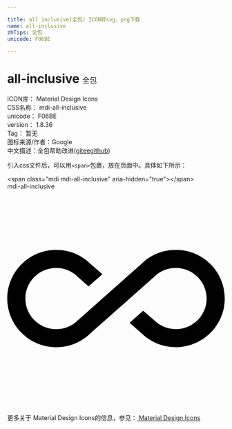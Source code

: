 ```yaml
---

title: all inclusive(全包) ICON转svg、png下载
name: all-inclusive
zhTips: 全包
unicode: F06BE

---
```


# all-inclusive  <small style="font-size: 60%;font-weight: 100">全包</small>


<div class="detail-page">
<p>
<span>
ICON库：
<span class="badge-secondary badge">Material Design Icons</span> 
</span>
<br/>
<span>
CSS名称：
<span class="badge-secondary badge">mdi-all-inclusive</span> 
</span>
<br/>
<span>
unicode：
<span class="badge-secondary badge">F06BE</span> 
</span>
<br/>
<span>
version：
<span class="badge-secondary badge">1.8.36</span> 
</span>
<br/>
<span>Tag：
<span class="badge-light badge">暂无</span>
</span>
<br/>
<span>图标来源/作者：<span class="badge-light badge">Google</span></span> 
<br/>
<span class="zh-detail">中文描述：<span class="badge-primary badge">全包</span><span class="help-link"><span>帮助改进</span>(<a href="https://gitee.com/liuwave/icon-helper/edit/master/json/material/all-inclusive.json" target="_blank" rel="noopener noreferrer">gitee</a><a href="https://github.com/liuwave/icon-helper/edit/master/json/material/all-inclusive.json" target="_blank" rel="noopener noreferrer">github</a></span>)</span><br/>
</p>
</div>
<div class="alert alert-dark">
  <i class="mdi mdi-all-inclusive mdi-48px"></i>
  <i class="mdi mdi-all-inclusive mdi-36px"></i>
  <i class="mdi mdi-all-inclusive mdi-24px"></i>
  <i class="mdi mdi-all-inclusive mdi-18px"></i>
</div>
<div>
  <p>引入css文件后，可以用<code>&lt;span&gt;</code>包裹，放在页面中。具体如下所示：    
  </p>
  <div class="alert alert-primary" style="font-size: 14px">
    &lt;span class="mdi mdi-all-inclusive" aria-hidden="true"&gt;&lt;/span&gt;
    <copy-btn content='<span class="mdi mdi-all-inclusive" aria-hidden="true"></span>'></copy-btn>
  </div>
  <div class="alert alert-secondary">
    <i class="mdi mdi-all-inclusive"
    style="font-size: 24px"
    aria-hidden="true"></i> mdi-all-inclusive
    <copy-btn content="mdi-all-inclusive" btn-title="复制图标名称"></copy-btn>
  </div>
</div>
<div id="svg" class="svg-wrap">
<svg xmlns="http://www.w3.org/2000/svg" viewBox="0 0 24 24"><path d="M18.6,6.62C17.16,6.62 15.8,7.18 14.83,8.15L7.8,14.39C7.16,15.03 6.31,15.38 5.4,15.38C3.53,15.38 2,13.87 2,12C2,10.13 3.53,8.62 5.4,8.62C6.31,8.62 7.16,8.97 7.84,9.65L8.97,10.65L10.5,9.31L9.22,8.2C8.2,7.18 6.84,6.62 5.4,6.62C2.42,6.62 0,9.04 0,12C0,14.96 2.42,17.38 5.4,17.38C6.84,17.38 8.2,16.82 9.17,15.85L16.2,9.61C16.84,8.97 17.69,8.62 18.6,8.62C20.47,8.62 22,10.13 22,12C22,13.87 20.47,15.38 18.6,15.38C17.7,15.38 16.84,15.03 16.16,14.35L15,13.34L13.5,14.68L14.78,15.8C15.8,16.81 17.15,17.37 18.6,17.37C21.58,17.37 24,14.96 24,12C24,9 21.58,6.62 18.6,6.62Z" /></svg>
</div>
<detail full-name='mdi-all-inclusive'></detail>
    
<div><p>更多关于 Material Design Icons的信息，参见：<a target="_blank" href="https://iconhelper.cn/material.html"> Material Design Icons</a>
</p></div>
